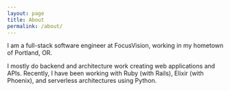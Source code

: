 ```yaml
---
layout: page
title: About
permalink: /about/
---
```


I am a full-stack software engineer at FocusVision, working in my hometown of Portland,
OR. 

I mostly do backend and architecture work creating web applications and APIs.
Recently, I have been working with Ruby (with Rails), Elixir (with Phoenix), and
serverless architectures using Python.
